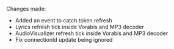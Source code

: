 Changes made:

- Added an event to catch token refresh
- Lyrics refresh tick inside Vorabis and MP3 decoder
- AudioVisualizer refresh tick inside Vorabis and MP3 decoder
- Fix connectionId update being ignored